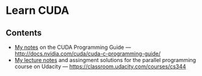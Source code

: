 # Learn CUDA
## Contents 
* [My notes](cuda-programming-guide/cuda-programming-guide.md) on the CUDA Programming Guide — http://docs.nvidia.com/cuda/cuda-c-programming-guide/
* [My lecture notes](udacity-cs344/lecture-notes.md) and assingment solutions for the parallel programming course on Udacity — https://classroom.udacity.com/courses/cs344
